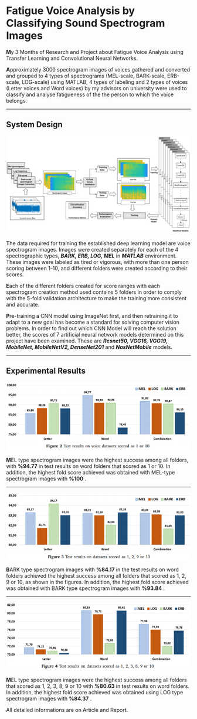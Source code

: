 # Fatigue Voice Analysis by Classifying Sound Spectrogram Images
**M**y 3 Months of Research and Project about Fatigue Voice Analysis using Transfer Learning and Convolutional Neural Networks. 

**A**pproximately 3000 spectrogram images of voices gathered and converted and grouped to 4 types of spectrograms (MEL-scale, BARK-scale, ERB-scale, LOG-scale) using MATLAB, 4 types of labeling and 2 types of voices (Letter voices and Word voices) by my advisors on university were used to classify and analyse fatigueness of the 
the person to which the voice belongs.


---
## System Design



![alttext](Docs/SystemDesign.png)

**T**he data required for training the established deep
learning model are voice spectrogram images. Images were
created separately for each of the 4 spectrographic types,
***BARK, ERB, LOG, MEL*** in ***MATLAB*** environment. These
images were labeled as tired or vigorous, with more than
one person scoring between 1-10, and different folders were
created according to their scores.


**E**ach of the different folders created for score ranges with
each spectrogram creation method used contains 5 folders
in order to comply with the 5-fold validation architecture to
make the training more consistent and accurate.


**P**re-training a CNN model using ImageNet first, and
then retraining it to adapt to a new goal has become a
standard for solving computer vision problems. In order to
find out which CNN Model will reach the solution better,
the scores of 7 artificial neural network models determined
on this project have been examined. These are ***Resnet50,
VGG16, VGG19, MobileNet, MobileNetV2, DenseNet201*** and
***NasNetMobile*** models.

---
## Experimental Results



![alttext](Docs/1_10.png)


**M**EL type spectrogram images were the highest success among all folders, with
**%94.77** in test results on word folders that scored as 1 or 10. In addition, the
highest fold score achieved was obtained with MEL-type
spectrogram images with **%100** .

---


![alttext](Docs/12_910.png)

 
**B**ARK type spectrogram images with **%84.17** in the test results on word
folders achieved the highest success among all folders that scored as 1, 2, 9 or 10, as
shown in the figures. In addition, the highest fold score
achieved was obtained with BARK type spectrogram images
with **%93.84** .

---


![alttext](Docs/123_8910.png)


**M**EL type spectrogram images were the highest success among all folders that scored as 1, 2, 3, 8, 9 or 10 with
**%80.63** in test results on word folders. In addition, the
highest fold score achieved was obtained using LOG type
spectrogram images with **%84.37** .

All detailed informations are on Article and Report.
